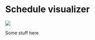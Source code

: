 # Schedule visualizer

![](https://github.com/skiadas/schedule-visualizer/actions/workflows/gradleBuild.yml/badge.svg)


Some stuff here
